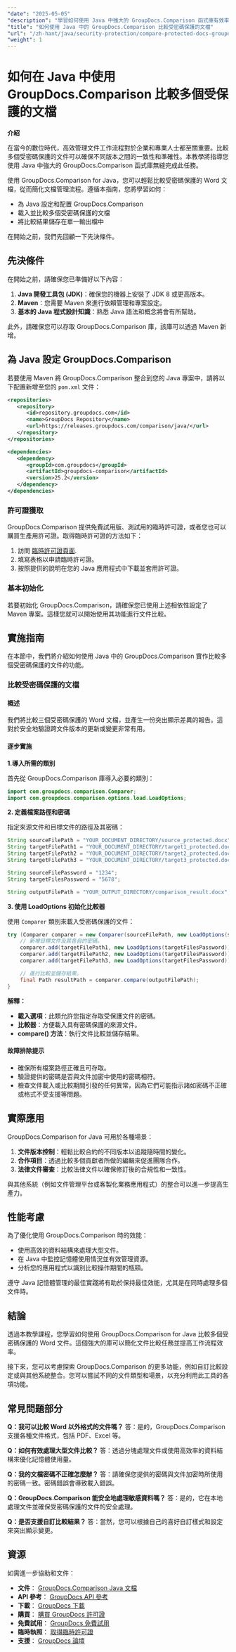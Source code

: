 ```yaml
---
"date": "2025-05-05"
"description": "學習如何使用 Java 中強大的 GroupDocs.Comparison 函式庫有效率地比較多個受密碼保護的 Word 文件。這份全面的指南將幫助您簡化文件管理流程。"
"title": "如何使用 Java 中的 GroupDocs.Comparison 比較受密碼保護的文檔"
"url": "/zh-hant/java/security-protection/compare-protected-docs-groupdocs-comparison-java/"
"weight": 1
---
```


# 如何在 Java 中使用 GroupDocs.Comparison 比較多個受保護的文檔

**介紹**

在當今的數位時代，高效管理文件工作流程對於企業和專業人士都至關重要。比較多個受密碼保護的文件可以確保不同版本之間的一致性和準確性。本教學將指導您使用 Java 中強大的 GroupDocs.Comparison 函式庫無縫完成此任務。

使用 GroupDocs.Comparison for Java，您可以輕鬆比較受密碼保護的 Word 文檔，從而簡化文檔管理流程。遵循本指南，您將學習如何：
- 為 Java 設定和配置 GroupDocs.Comparison
- 載入並比較多個受密碼保護的文檔
- 將比較結果儲存在單一輸出檔中

在開始之前，我們先回顧一下先決條件。

## 先決條件

在開始之前，請確保您已準備好以下內容：
1. **Java 開發工具包 (JDK)**：確保您的機器上安裝了 JDK 8 或更高版本。
2. **Maven**：您需要 Maven 來進行依賴管理和專案設定。
3. **基本的 Java 程式設計知識**：熟悉 Java 語法和概念將會有所幫助。

此外，請確保您可以存取 GroupDocs.Comparison 庫，該庫可以透過 Maven 新增。

## 為 Java 設定 GroupDocs.Comparison

若要使用 Maven 將 GroupDocs.Comparison 整合到您的 Java 專案中，請將以下配置新增至您的 `pom.xml` 文件：

```xml
<repositories>
   <repository>
      <id>repository.groupdocs.com</id>
      <name>GroupDocs Repository</name>
      <url>https://releases.groupdocs.com/comparison/java/</url>
   </repository>
</repositories>

<dependencies>
   <dependency>
      <groupId>com.groupdocs</groupId>
      <artifactId>groupdocs-comparison</artifactId>
      <version>25.2</version>
   </dependency>
</dependencies>
```

### 許可證獲取

GroupDocs.Comparison 提供免費試用版、測試用的臨時許可證，或者您也可以購買生產用許可證。取得臨時許可證的方法如下：
1. 訪問 [臨時許可證頁面](https://purchase。groupdocs.com/temporary-license/).
2. 填寫表格以申請臨時許可證。
3. 按照提供的說明在您的 Java 應用程式中下載並套用許可證。

### 基本初始化

若要初始化 GroupDocs.Comparison，請確保您已使用上述相依性設定了 Maven 專案。這樣您就可以開始使用其功能進行文件比較。

## 實施指南

在本節中，我們將介紹如何使用 Java 中的 GroupDocs.Comparison 實作比較多個受密碼保護的文件的功能。

### 比較受密碼保護的文檔

#### 概述

我們將比較三個受密碼保護的 Word 文檔，並產生一份突出顯示差異的報告。這對於安全地驗證跨文件版本的更新或變更非常有用。

#### 逐步實施

**1.導入所需的類別**

首先從 GroupDocs.Comparison 庫導入必要的類別：

```java
import com.groupdocs.comparison.Comparer;
import com.groupdocs.comparison.options.load.LoadOptions;
```

**2. 定義檔案路徑和密碼**

指定來源文件和目標文件的路徑及其密碼：

```java
String sourceFilePath = "YOUR_DOCUMENT_DIRECTORY/source_protected.docx";
String targetFilePath1 = "YOUR_DOCUMENT_DIRECTORY/target1_protected.docx";
String targetFilePath2 = "YOUR_DOCUMENT_DIRECTORY/target2_protected.docx";
String targetFilePath3 = "YOUR_DOCUMENT_DIRECTORY/target3_protected.docx";

String sourceFilePassword = "1234";
String targetFilesPassword = "5678";

String outputFilePath = "YOUR_OUTPUT_DIRECTORY/comparison_result.docx";
```

**3. 使用 LoadOptions 初始化比較器**

使用 `Comparer` 類別來載入受密碼保護的文件：

```java
try (Comparer comparer = new Comparer(sourceFilePath, new LoadOptions(sourceFilePassword))) {
    // 新增目標文件及其各自的密碼。
    comparer.add(targetFilePath1, new LoadOptions(targetFilesPassword));
    comparer.add(targetFilePath2, new LoadOptions(targetFilesPassword));
    comparer.add(targetFilePath3, new LoadOptions(targetFilesPassword));

    // 進行比較並儲存結果。
    final Path resultPath = comparer.compare(outputFilePath);
}
```

**解釋：**
- **載入選項**：此類允許您指定存取受保護文件的密碼。
- **比較器**：方便載入具有密碼保護的來源文件。
- **compare() 方法**：執行文件比較並儲存結果。

#### 故障排除提示

- 確保所有檔案路徑正確且可存取。
- 驗證提供的密碼是否與文件加密中使用的密碼相符。
- 檢查文件載入或比較期間引發的任何異常，因為它們可能指示諸如密碼不正確或格式不受支援等問題。

## 實際應用

GroupDocs.Comparison for Java 可用於各種場景：
1. **文件版本控制**：輕鬆比較合約的不同版本以追蹤隨時間的變化。
2. **合作項目**：透過比較多個貢獻者所做的編輯來促進團隊合作。
3. **法律文件審查**：比較法律文件以確保修訂後的合規性和一致性。

與其他系統（例如文件管理平台或客製化業務應用程式）的整合可以進一步提高生產力。

## 性能考慮

為了優化使用 GroupDocs.Comparison 時的效能：
- 使用高效的資料結構來處理大型文件。
- 在 Java 中監控記憶體使用情況並有效管理資源。
- 分析您的應用程式以識別比較操作期間的瓶頸。

遵守 Java 記憶體管理的最佳實踐將有助於保持最佳效能，尤其是在同時處理多個文件時。

## 結論

透過本教學課程，您學習如何使用 GroupDocs.Comparison for Java 比較多個受密碼保護的 Word 文件。這個強大的庫可以簡化文件比較任務並提高工作流程效率。

接下來，您可以考慮探索 GroupDocs.Comparison 的更多功能，例如自訂比較設定或與其他系統整合。您可以嘗試不同的文件類型和場景，以充分利用此工具的各項功能。

## 常見問題部分

**Q：我可以比較 Word 以外格式的文件嗎？**
答：是的，GroupDocs.Comparison 支援各種文件格式，包括 PDF、Excel 等。

**Q：如何有效處理大型文件比較？**
答：透過分塊處理文件或使用高效率的資料結構來優化記憶體使用量。

**Q：我的文檔密碼不正確怎麼辦？**
答：請確保您提供的密碼與文件加密時所使用的密碼一致。密碼錯誤會導致載入錯誤。

**Q：GroupDocs.Comparison 能安全地處理敏感資料嗎？**
答：是的，它在本地處理文件並確保受密碼保護的文件的安全處理。

**Q：是否支援自訂比較結果？**
答：當然，您可以根據自己的喜好自訂樣式和設定來突出顯示變更。

## 資源

如需進一步協助和文件：
- **文件**： [GroupDocs.Comparison Java 文檔](https://docs.groupdocs.com/comparison/java/)
- **API 參考**： [GroupDocs API 參考](https://reference.groupdocs.com/comparison/java/)
- **下載**： [GroupDocs 下載](https://releases.groupdocs.com/comparison/java/)
- **購買**： [購買 GroupDocs 許可證](https://purchase.groupdocs.com/buy)
- **免費試用**： [GroupDocs 免費試用](https://releases.groupdocs.com/comparison/java/)
- **臨時執照**： [取得臨時許可證](https://purchase.groupdocs.com/temporary-license/)
- **支援**： [GroupDocs 論壇](https://forum.groupdocs.com/c)